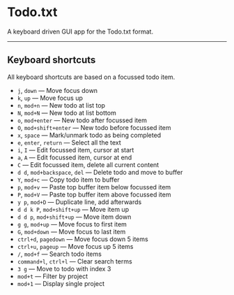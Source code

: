 # Todo.txt

A keyboard driven GUI app for the Todo.txt format.

---

## Keyboard shortcuts

All keyboard shortcuts are based on a focussed todo item.

- `j`, `down` — Move focus down
- `k`, `up` — Move focus up
- `n`, `mod+n` — New todo at list top
- `N`, `mod+N` — New todo at list bottom
- `o`, `mod+enter` — New todo after focussed item
- `O`, `mod+shift+enter` — New todo before focussed item
- `x`, `space` — Mark/unmark todo as being completed
- `e`, `enter`, `return` — Select all the text
- `i`, `I` — Edit focussed item, cursor at start
- `a`, `A` — Edit focussed item, cursor at end
- `C` — Edit focussed item, delete all current content
- `d d`, `mod+backspace`, `del` — Delete todo and move to buffer
- `Y`, `mod+c` — Copy todo item to buffer
- `p`, `mod+v` — Paste top buffer item below focussed item
- `P`, `mod+V` — Paste top buffer item above focussed item
- `y p`, `mod+D` — Duplicate line, add afterwards
- `d d k P`, `mod+shift+up` — Move item up
- `d d p`, `mod+shift+up` — Move item down
- `g g`, `mod+up` — Move focus to first item
- `G`, `mod+down` — Move focus to last item
- `ctrl+d`, `pagedown` — Move focus down 5 items
- `ctrl+u`, `pageup` — Move focus up 5 items
- `/`, `mod+f` — Search todo items
- `command+l`, `ctrl+l` — Clear search terms
- `3 g` — Move to todo with index 3
- `mod+t` — Filter by project
- `mod+1` — Display single project
